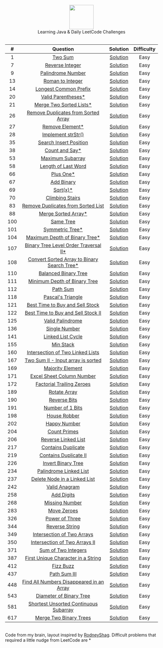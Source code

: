 <p align="center">
  <a href="https://leetcode.com/eugenlee/">
    <img height=80 src="https://leetcode.com/static/webpack_bundles/images/logo-dark.e99485d9b.svg">
  </a>
  <br> Learning Java & Daily LeetCode Challenges
  <br><br>
</p>


|   ﻿#  |                                                                 Question                                                                |                                                                          Solution                                                                         | Difficulty |
|:----:|:----------------------------------------------------------------------------------------------------------------------------------------:|:---------------------------------------------------------------------------------------------------------------------------------------------------------:|:----------:|
|   1  | [Two Sum](https://leetcode.com/problems/two-sum)                                                                                         | [Solution](https://github.com/eugenlee/leetcode/blob/master/Solutions/Two%20Sum.MD)                                                                       |    Easy    |
|   7  | [Reverse Integer](https://leetcode.com/problems/reverse-integer)                                                                         | [Solution](https://github.com/eugenlee/leetcode/blob/master/Solutions/Reverse%20Integer.MD)                                                               |    Easy    |
|   9  | [Palindrome Number](https://leetcode.com/problems/palindrome-number)                                                                     | [Solution](https://github.com/eugenlee/leetcode/blob/master/Solutions/Palindrome%20Number.MD)                                                             |    Easy    |
|  13  | [Roman to Integer](https://leetcode.com/problems/roman-to-integer)                                                                       | [Solution](https://github.com/eugenlee/leetcode/blob/master/Solutions/Roman%20to%20Integer.MD)                                                            |    Easy    |
|  14  | [Longest Common Prefix](https://leetcode.com/problems/longest-common-prefix)                                                             | [Solution](https://github.com/eugenlee/leetcode/blob/master/Solutions/Longest%20Common%20Prefix.MD)                                                       |    Easy    |
|  20  | [Valid Parentheses*](https://leetcode.com/problems/valid-parentheses)                                                                    | [Solution](https://github.com/eugenlee/leetcode/blob/master/Solutions/Valid%20Parentheses.MD)                                                             |    Easy    |
|  21  | [Merge Two Sorted Lists*](https://leetcode.com/problems/merge-two-sorted-lists)                                                          | [Solution](https://github.com/eugenlee/leetcode/blob/master/Solutions/Merge%20Two%20Sorted%20Lists.MD)                                                    |    Easy    |
|  26  | [Remove Duplicates from Sorted Array](https://leetcode.com/problems/remove-duplicates-from-sorted-array)                                 | [Solution](https://github.com/eugenlee/leetcode/blob/master/Solutions/Remove%20Duplicates%20from%20Sorted%20Array.MD)                                     |    Easy    |
|  27  | [Remove Element*](https://leetcode.com/problems/remove-element/)                                                                         | [Solution](https://github.com/eugenlee/leetcode/blob/master/Solutions/Remove%20Element.MD)                                                                |    Easy    |
|  28  | [Implement strStr()](https://leetcode.com/problems/implement-strstr)                                                                     | [Solution](https://github.com/eugenlee/leetcode/blob/master/Solutions/Implement%20strStr().MD)                                                            |    Easy    |
|  35  | [Search Insert Position](https://leetcode.com/problems/search-insert-position)                                                           | [Solution](https://github.com/eugenlee/leetcode/blob/master/Solutions/Search%20Insert%20Position.MD)                                                      |    Easy    |
|  38  | [Count and Say*](https://leetcode.com/problems/count-and-say)                                                                            | [Solution](https://github.com/eugenlee/leetcode/blob/master/Solutions/Count%20and%20Say.MD)                                                               |    Easy    |
|  53  | [Maximum Subarray](https://leetcode.com/problems/maximum-subarray)                                                                       | [Solution](https://github.com/eugenlee/leetcode/blob/master/Solutions/Maximum%20Subarray.MD)                                                              |    Easy    |
|  58  | [Length of Last Word](https://leetcode.com/problems/length-of-last-word)                                                                 | [Solution](https://github.com/eugenlee/leetcode/blob/master/Solutions/Length%20of%20Last%20Word.MD)                                                       |    Easy    |
|  66  | [Plus One*](https://leetcode.com/problems/plus-one)                                                                                      | [Solution](https://github.com/eugenlee/leetcode/blob/master/Solutions/Plus%20One.MD)                                                                      |    Easy    |
|  67  | [Add Binary](https://leetcode.com/problems/add-binary)                                                                                   | [Solution](https://github.com/eugenlee/leetcode/blob/master/Solutions/Add%20Binary.MD)                                                                    |    Easy    |
|  69  | [Sqrt(x)*](https://leetcode.com/problems/sqrtx)                                                                                          | [Solution](https://github.com/eugenlee/leetcode/blob/master/Solutions/Sqrt%20(x).MD)                                                                      |    Easy    |
|  70  | [Climbing Stairs](https://leetcode.com/problems/climbing-stairs)                                                                         | [Solution](https://github.com/eugenlee/leetcode/blob/master/Solutions/Climbing%20Stairs.MD)                                                               |    Easy    |
|  83  | [Remove Duplicates from Sorted List](https://leetcode.com/problems/remove-duplicates-from-sorted-list)                                   | [Solution](https://github.com/eugenlee/leetcode/blob/master/Solutions/Remove%20Duplicates%20from%20Sorted%20List.MD)                                      |    Easy    |
|  88  | [Merge Sorted Array*](https://leetcode.com/problems/merge-sorted-array)                                                                  | [Solution](https://github.com/eugenlee/leetcode/blob/master/Solutions/Merge%20Sorted%20Array.MD)                                                          |    Easy    |
| 100  | [Same Tree](https://leetcode.com/problems/same-tree)                                                                                     | [Solution](https://github.com/eugenlee/leetcode/blob/master/Solutions/Same%20Tree.MD)                                                                     |    Easy    |
| 101  | [Symmetric Tree*](https://leetcode.com/problems/symmetric-tree)                                                                          | [Solution](https://github.com/eugenlee/leetcode/blob/master/Solutions/Symmetric%20Tree.MD)                                                                |    Easy    |
| 104  | [Maximum Depth of Binary Tree*](https://leetcode.com/problems/maximum-depth-of-binary-tree)                                              | [Solution](https://github.com/eugenlee/leetcode/blob/master/Solutions/Maximum%20Depth%20of%20Binary%20Tree.MD)                                            |    Easy    |
| 107  | [Binary Tree Level Order Traversal II*](https://leetcode.com/problems/binary-tree-level-order-traversal-ii)                              | [Solution](https://github.com/eugenlee/leetcode/blob/master/Solutions/Binary%20Tree%20Level%20Order%20Traversal%20II.MD)                                  |    Easy    |
| 108  | [Convert Sorted Array to Binary Search Tree*](https://leetcode.com/problems/convert-sorted-array-to-binary-search-tree)                  | [Solution](https://github.com/eugenlee/leetcode/blob/master/Solutions/Convert%20Sorted%20Array%20to%20BST.MD)                                             |    Easy    |
| 110  | [Balanced Binary Tree](https://leetcode.com/problems/balanced-binary-tree)                                                               | [Solution](https://github.com/eugenlee/leetcode/blob/master/Solutions/Balanced%20Binary%20Tree.MD)                                                        |    Easy    |
| 111  | [Minimum Depth of Binary Tree](https://leetcode.com/problems/minimum-depth-of-binary-tree)                                               | [Solution](https://github.com/eugenlee/leetcode/blob/master/Solutions/Minimum%20Depth%20of%20Binary%20Tree.MD)                                            |    Easy    |
| 112  | [Path Sum](https://leetcode.com/problems/path-sum/submissions)                                                                           | [Solution](https://github.com/eugenlee/leetcode/blob/master/Solutions/Path%20Sum.MD)                                                                      |    Easy    |
| 118  | [Pascal's Triangle](https://leetcode.com/problems/pascals-triangle)                                                                      | [Solution](https://github.com/eugenlee/leetcode/blob/master/Solutions/Pascal's%20Triangle.MD)                                                             |    Easy    |
| 121  | [Best Time to Buy and Sell Stock](https://leetcode.com/problems/best-time-to-buy-and-sell-stock)                                         | [Solution](https://github.com/eugenlee/leetcode/blob/master/Solutions/Best%20Time%20to%20Buy%20and%20Sell%20a%20Stock.MD)                                 |    Easy    |
| 122  | [Best Time to Buy and Sell Stock II](https://leetcode.com/problems/best-time-to-buy-and-sell-stock-ii)                                   | [Solution](https://github.com/eugenlee/leetcode/blob/master/Solutions/Best%20Time%20to%20Buy%20and%20Sell%20Stock%20II.MD)                                |    Easy    |
| 125  | [Valid Palindrome](https://leetcode.com/problems/valid-palindrome)                                                                       | [Solution](https://github.com/eugenlee/leetcode/blob/master/Solutions/Valid%20Palindrome.MD)                                                              |    Easy    |
| 136  | [Single Number](https://leetcode.com/problems/single-number)                                                                             | [Solution]()                                 |    Easy    |
| 141  | [Linked List Cycle](https://leetcode.com/problems/linked-list-cycle)                                                                     | [Solution]()                                 |    Easy    |
| 155  | [Min Stack](https://leetcode.com/problems/min-stack)                                                                                     | [Solution]()                                 |    Easy    |
| 160  | [Intersection of Two Linked Lists](https://leetcode.com/problems/intersection-of-two-linked-lists)                                       | [Solution]()                                 |    Easy    |
| 167  | [Two Sum II - Input array is sorted](https://leetcode.com/problems/two-sum-ii-input-array-is-sorted)                                     | [Solution]()                                 |    Easy    |
| 169  | [Majority Element](https://leetcode.com/problems/majority-element)                                                                       | [Solution]()                                 |    Easy    |
| 171  | [Excel Sheet Column Number](https://leetcode.com/problems/excel-sheet-column-number)                                                     | [Solution]()                                 |    Easy    |
| 172  | [Factorial Trailing Zeroes](https://leetcode.com/problems/factorial-trailing-zeroes)                                                     | [Solution]()                                 |    Easy    |
| 189  | [Rotate Array](https://leetcode.com/problems/rotate-array)                                                                               | [Solution]()                                 |    Easy    |
| 190  | [Reverse Bits](https://leetcode.com/problems/reverse-bits)                                                                               | [Solution]()                                 |    Easy    |
| 191  | [Number of 1 Bits](https://leetcode.com/problems/number-of-1-bits)                                                                       | [Solution]()                                 |    Easy    |
| 198  | [House Robber](https://leetcode.com/problems/house-robber)                                                                               | [Solution]()                                 |    Easy    |
| 202  | [Happy Number](https://leetcode.com/problems/happy-number)                                                                               | [Solution]()                                 |    Easy    |
| 204  | [Count Primes](https://leetcode.com/problems/count-primes)                                                                               | [Solution]()                                 |    Easy    |
| 206  | [Reverse Linked List](https://leetcode.com/problems/reverse-linked-list)                                                                 | [Solution]()                                 |    Easy    |
| 217  | [Contains Duplicate](https://leetcode.com/problems/contains-duplicate)                                                                   | [Solution]()                                 |    Easy    |
| 219  | [Contains Duplicate II](https://leetcode.com/problems/contains-duplicate-ii)                                                             | [Solution]()                                 |    Easy    |
| 226  | [Invert Binary Tree](https://leetcode.com/problems/invert-binary-tree)                                                                   | [Solution]()                                 |    Easy    |
| 234  | [Palindrome Linked List](https://leetcode.com/problems/palindrome-linked-list)                                                           | [Solution]()                                 |    Easy    |
| 237  | [Delete Node in a Linked List](https://leetcode.com/problems/delete-node-in-a-linked-list)                                               | [Solution]()                                 |    Easy    |
| 242  | [Valid Anagram](https://leetcode.com/problems/valid-anagram)                                                                             | [Solution]()                                 |    Easy    |
| 258  | [Add Digits](https://leetcode.com/problems/add-digits)                                                                                   | [Solution]()                                 |    Easy    |
| 268  | [Missing Number](https://leetcode.com/problems/missing-number)                                                                           | [Solution]()                                 |    Easy    |
| 283  | [Move Zeroes](https://leetcode.com/problems/move-zeroes)                                                                                 | [Solution]()                                 |    Easy    |
| 326  | [Power of Three](https://leetcode.com/problems/power-of-three)                                                                           | [Solution]()                                 |    Easy    |
| 344  | [Reverse String](https://leetcode.com/problems/reverse-string)                                                                           | [Solution]()                                 |    Easy    |
| 349  | [Intersection of Two Arrays](https://leetcode.com/problems/intersection-of-two-arrays)                                                   | [Solution]()                                 |    Easy    |
| 350  | [Intersection of Two Arrays II](https://leetcode.com/problems/intersection-of-two-arrays-ii)                                             | [Solution]()                                 |    Easy    |
| 371  | [Sum of Two Integers](https://leetcode.com/problems/sum-of-two-integers)                                                                 | [Solution]()                                 |    Easy    |
| 387  | [First Unique Character in a String](https://leetcode.com/problems/first-unique-character-in-a-string)                                   | [Solution]()                                 |    Easy    |
| 412  | [Fizz Buzz](https://leetcode.com/problems/fizz-buzz)                                                                                     | [Solution]()                                 |    Easy    |
| 437  | [Path Sum III](https://leetcode.com/problems/path-sum-iii)                                                                               | [Solution]()                                 |    Easy    |
| 448  | [Find All Numbers Disappeared in an Array](https://leetcode.com/problems/find-all-numbers-disappeared-in-an-array)                       | [Solution]()                                 |    Easy    |
| 543  | [Diameter of Binary Tree](https://leetcode.com/problems/diameter-of-binary-tree)                                                         | [Solution]()                                 |    Easy    |
| 581  | [Shortest Unsorted Continuous Subarray](https://leetcode.com/problems/shortest-unsorted-continuous-subarray)                             | [Solution]()                                 |    Easy    |
| 617  | [Merge Two Binary Trees](https://leetcode.com/problems/merge-two-binary-trees)                                                           | [Solution]()                                 |    Easy    |

<p align="left">
  <br> Code from my brain, layout inspired by <a href="https://github.com/RodneyShag/LeetCode_solutions">RodneyShag</a>.
  Difficult problems that required a little nudge from LeetCode are * 
  <br><br>
</p>

